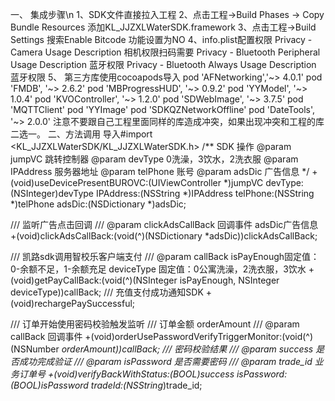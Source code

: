 一、    集成步骤\n
    1、SDK文件直接拉入工程
    2、点击工程->Build Phases -> Copy Bundle Resources 添加KL_JJZXLWaterSDK.framework
    3、点击工程->Build Settings 搜索Enable Bitcode 功能设置为NO
    4、info.plist配置权限
    Privacy - Camera Usage Description 相机权限扫码需要
    Privacy - Bluetooth Peripheral Usage Description 蓝牙权限
    Privacy - Bluetooth Always Usage Description  蓝牙权限
    5、    第三方库使用cocoapods导入
    pod 'AFNetworking','~> 4.0.1'
    pod 'FMDB', '~> 2.6.2'
    pod 'MBProgressHUD', '~> 0.9.2'
    pod 'YYModel', '~> 1.0.4'
    pod 'KVOController', '~> 1.2.0'
    pod 'SDWebImage', '~> 3.7.5'
    pod 'MQTTClient'
    pod 'YYImage'
    pod 'SDKQZNetworkOffline'
    pod 'DateTools', '~> 2.0.0'
      注意不要跟自己工程里面同样的库造成冲突，如果出现冲突和工程的库二选一。
二、方法调用
导入#import <KL_JJZXLWaterSDK/KL_JJZXLWaterSDK.h>
/**
 SDK 操作
 @param jumpVC      跳转控制器
 @param devType 0洗澡，3饮水，2洗衣服
 @param IPAddress 服务器地址
 @param telPhone 账号
 @param adsDic   广告信息
 */
+(void)useDevicePresentBUROVC:(UIViewController *)jumpVC devType:(NSInteger)devType IPAddress:(NSString *)IPAddress telPhone:(NSString *)telPhone adsDic:(NSDictionary *)adsDic;

/// 监听广告点击回调
/// @param clickAdsCallBack 回调事件 adsDic广告信息
+(void)clickAdsCallBack:(void(^)(NSDictionary *adsDic))clickAdsCallBack;

/// 凯路sdk调用智校乐客户端支付
/// @param callBack  isPayEnough固定值：0-余额不足，1-余额充足  deviceType 固定值：0公寓洗澡，2洗衣服，3饮水
+(void)getPayCallBack:(void(^)(NSInteger isPayEnough, NSInteger deviceType))callBack;
/// 充值支付成功通知SDK
+(void)rechargePaySuccessful;

/// 订单开始使用密码校验触发监听
/// 订单金额 orderAmount
/// @param callBack 回调事件
+(void)orderUsePasswordVerifyTriggerMonitor:(void(^)(NSNumber *orderAmount))callBack;
/// 密码校验结果
/// @param success 是否成功完成验证
/// @param isPassword 是否需要密码
/// @param trade_id 业务订单号
+(void)verifyBackWithStatus:(BOOL)success isPassword:(BOOL)isPassword tradeId:(NSString*)trade_id;
